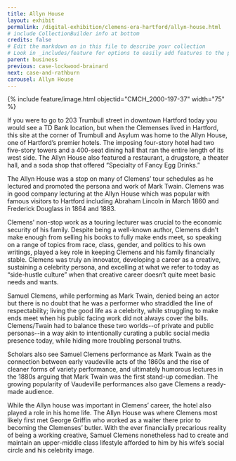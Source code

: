 ```yaml
---
title: Allyn House
layout: exhibit
permalink: /digital-exhibition/clemens-era-hartford/allyn-house.html
# include CollectionBuilder info at bottom
credits: false
# Edit the markdown on in this file to describe your collection
# Look in _includes/feature for options to easily add features to the page
parent: business
previous: case-lockwood-brainard
next: case-and-rathburn
carousel: Allyn House
---
```


{% include feature/image.html objectid="CMCH_2000-197-37" width="75" %}

If you were to go to 203 Trumbull street in downtown Hartford today you would see a TD Bank location, but when the Clemenses lived in Hartford, this site at the corner of Trumbull and Asylum was home to the Allyn House, one of Hartford’s premier hotels. The imposing four-story hotel had two five-story towers and a 400-seat dining hall that ran the entire length of its west side.  The Allyn House also featured a restaurant, a drugstore, a theater hall, and a soda shop that offered “Specialty of Fancy Egg Drinks.”

The Allyn House was a stop on many of Clemens’ tour schedules as he lectured and promoted the persona and work of Mark Twain.  Clemens was in good company lecturing at the Allyn House which was popular with famous visitors to Hartford including Abraham Lincoln in March 1860 and Frederick Douglass in 1864 and 1883.  

Clemens' non-stop work as a touring lecturer was crucial to the economic security of his family. Despite being a well-known author, Clemens didn’t make enough from selling his books to fully make ends meet, so speaking on a range of topics from race, class, gender, and politics to his own writings, played a key role in keeping Clemens and his family financially stable. Clemens was truly an innovator, developing a career as a creative, sustaining a celebrity persona, and excelling at what we refer to today as “side-hustle culture” when that creative career doesn’t quite meet basic needs and wants. 

Samuel Clemens, while performing as Mark Twain, denied being an actor but there is no doubt that he was a performer who straddled the line of respectability; living the good life as a celebrity, while struggling to make ends meet when his public facing work did not always cover the bills. Clemens/Twain had to balance these two worlds--of private and public personas--in a way akin to intentionally curating a public social media presence today, while hiding more troubling personal truths. 

Scholars also see Samuel Clemens performance as Mark Twain as the connection between early vaudeville acts of the 1860s and the rise of cleaner forms of variety performance, and ultimately humorous lectures in the 1880s arguing that Mark Twain was the first stand-up comedian. The growing popularity of Vaudeville performances also gave Clemens a ready-made audience.

While the Allyn house was important in Clemens’ career, the hotel also played a role in his home life. The Allyn House was where Clemens most likely first met George Griffin who worked as a waiter there prior to becoming the Clemenses’ butler. With the ever financially precarious reality of being a working creative, Samuel Clemens nonetheless had to create and maintain an upper-middle class lifestyle afforded to him by his wife’s social circle and his celebrity image. 
